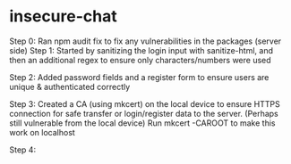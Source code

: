 # insecure-chat

Step 0:
Ran npm audit fix to fix any vulnerabilities in the packages (server side)
Step 1:
Started by sanitizing the login input with sanitize-html, and then an additional regex to ensure only characters/numbers were used

Step 2:
Added password fields and a register form to ensure users are unique & authenticated correctly

Step 3:
Created a CA (using mkcert) on the local device to ensure HTTPS connection for safe transfer or login/register data to the server.
(Perhaps still vulnerable from the local device)
Run mkcert -CAROOT
to make this work on localhost

Step 4:
